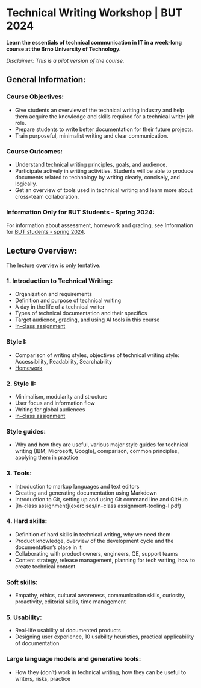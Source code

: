 # Technical Writing Workshop | BUT 2024

**Learn the essentials of technical communication in IT in a week-long course at the Brno University of Technology.**

*Disclaimer: This is a pilot version of the course.*

## General Information:

### Course Objectives:
- Give students an overview of the technical writing industry and help them acquire the knowledge and skills required for a technical writer job role.
- Prepare students to write better documentation for their future projects.
- Train purposeful, minimalist writing and clear communication.

### Course Outcomes:
- Understand technical writing principles, goals, and audience.
- Participate actively in writing activities. Students will be able to produce documents related to technology by writing clearly, concisely, and logically.
- Get an overview of tools used in technical writing and learn more about cross-team collaboration.

### Information Only for BUT Students - Spring 2024:

For information about assessment, homework and grading, see Information for [BUT students - spring 2024](BUT-students-spring-2024.pdf).

## Lecture Overview:
The lecture overview is only tentative.

### 1. Introduction to Technical Writing:
* Organization and requirements
* Definition and purpose of technical writing
* A day in the life of a technical writer
* Types of technical documentation and their specifics
* Target audience, grading, and using AI tools in this course
* [In-class assignment](https://docs.google.com/document/d/1Es6XcSPJsZ0ZY8YX4bwlJ0uXusIu3CumznBLx5JML1w/copy)

### Style I:
* Comparison of writing styles, objectives of technical writing style: Accessibility, Readability, Searchability
* [Homework](https://docs.google.com/document/d/1KeWNf2aSLUjhrK8tSkzvPyPnr8dmKTuKyD-smRAq59Y/copy)

### 2. Style II:
* Minimalism, modularity and structure
* User focus and information flow
* Writing for global audiences
* [In-class assignment](https://docs.google.com/document/d/19QliIzneLp2iG6zo9CBflhnnl_Dup0qEECY5Ieo6dYI/copy)

### Style guides:
* Why and how they are useful, various major style guides for technical writing (IBM, Microsoft, Google), comparison, common principles, applying them in practice

### 3. Tools:
* Introduction to markup languages and text editors
* Creating and generating documentation using Markdown
* Introduction to Git, setting up and using Git command line and GitHub
* [In-class assignment](exercises/In-class assignment-tooling-I.pdf)

### 4. Hard skills:
* Definition of hard skills in technical writing, why we need them
* Product knowledge, overview of the development cycle and the documentation’s place in it
* Collaborating with product owners, engineers, QE, support teams
* Content strategy, release management, planning for tech writing, how to create technical content

### Soft skills:
* Empathy, ethics, cultural awareness, communication skills, curiosity, proactivity, editorial skills, time management

### 5. Usability:
* Real-life usability of documented products
* Designing user experience, 10 usability heuristics, practical applicability of documentation

### Large language models and generative tools:
* How they (don’t) work in technical writing, how they can be useful to writers, risks, practice
